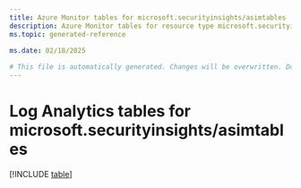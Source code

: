 ```yaml
---
title: Azure Monitor tables for microsoft.securityinsights/asimtables
description: Azure Monitor tables for resource type microsoft.securityinsights/asimtables
ms.topic: generated-reference
   
ms.date: 02/18/2025

# This file is automatically generated. Changes will be overwritten. Do not change this file directly.
---
```


# Log Analytics tables for microsoft.securityinsights/asimtables  

[!INCLUDE [table](~/reusable-content/ce-skilling/azure/includes/azure-monitor/reference/tables/microsoft-securityinsights_asimtables-include.md)]


